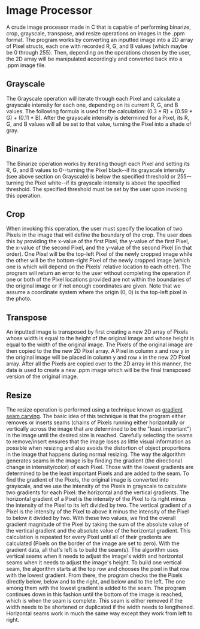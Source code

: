 # Image Processor
A crude image processor made in C that is capable of performing binarize, crop, grayscale, transpose, and resize operations on images in the .ppm format. The program works by converting an inputted image into a 2D array of Pixel structs, each one with recorded R, G, and B values (which maybe be 0 through 255). Then, depending on the operations chosen by the user, the 2D array will be manipulated accordingly and converted back into a .ppm image file.

## Grayscale
The Grayscale operation will iterate through each Pixel and calculate a grayscale intensity for each one, depending on its current R, G, and B values. The following formula is used for the calculation: (0.3 * R) + (0.59 * G) + (0.11 * B). After the grayscale intensity is determined for a Pixel, its R, G, and B values will all be set to that value, turning the Pixel into a shade of gray.

## Binarize
The Binarize operation works by iterating though each Pixel and setting its R, G, and B values to 0--turning the Pixel black--if its grayscale intensity (see above section on Grayscale) is below the specified threshold or 255--turning the Pixel white--if its grayscale intensity is above the specified threshold. The specified threshold must be set by the user upon invoking this operation.

## Crop
When invoking this operation, the user must specify the location of two Pixels in the image that will define the boundary of the crop. The user does this by providing the x-value of the first Pixel, the y-value of the first Pixel, the x-value of the second Pixel, and the y-value of the second Pixel (in that order). One Pixel will be the top-left Pixel of the newly cropped image while the other will be the bottom-right Pixel of the newly cropped image (which one is which will depend on the Pixels' relative location to each other). The program will return an error to the user without completing the operation if one or both of the Pixel locations provided are not within the boundaries of the original image or if not enough coordinates are given. Note that we assume a coordinate system where the origin (0, 0) is the top-left pixel in the photo.

## Transpose
An inputted image is transposed by first creating a new 2D array of Pixels whose width is equal to the height of the original image and whose height is equal to the width of the original image. The Pixels of the original image are then copied to the the new 2D Pixel array. A Pixel in column x and row y in the original image will be placed in column y and row x in the new 2D Pixel array. After all the Pixels are copied over to the 2D array in this manner, the data is used to create a new .ppm image which will be the final transposed version of the original image.

## Resize
The resize operation is performed using a technique known as [gradient seam carving](https://en.wikipedia.org/wiki/Seam_carving). The basic idea of this technique is that the program either removes or inserts seams (chains of Pixels running either horizontally or vertically across the image that are determined to be the "least important") in the image until the desired size is reached. Carefully selecting the seams to remove/insert ensures that the image loses as little visual information as possible when resizing and also avoids the distortion of object proportions in the image that happens during normal resizing. The way the algorithm generates seams in the image is by finding the gradient (the directional change in intensity/color) of each Pixel. Those with the lowest gradients are determined to be the least important Pixels and are added to the seam. To find the gradient of the Pixels, the original image is converted into grayscale, and we use the intensity of the Pixels in grayscale to calculate two gradients for each Pixel: the horizontal and the vertical gradients. The horizontal gradient of a Pixel is the intensity of the Pixel to its right minus the intensity of the Pixel to its left divided by two. The vertical gradient of a Pixel is the intensity of the Pixel to above it minus the intensity of the Pixel to below it divided by two. With these two values, we find the overall gradient magnitude of the Pixel by taking the sum of the absolute value of the vertical gradient and the absolute value of the horizontal gradient. This calculation is repeated for every Pixel until all of their gradients are calculated (Pixels on the border of the image are set to zero). With the gradient data, all that's left is to build the seam(s). The algorithm uses vertical seams when it needs to adjust the image's width and horizontal seams when it needs to adjust the image's height. To build one vertical seam, the algorithm starts at the top row and chooses the pixel in that row with the lowest gradient. From there, the program checks the the Pixels directly below, below and to the right, and below and to the left. The one among them with the lowest gradient is added to the seam. The program continues down in this fashion until the bottom of the image is reached, which is when the seam is complete. This seam is either removed if the width needs to be shortened or duplicated if the width needs to lengthened. Horizontal seams work in much the same way except they work from left to right.
